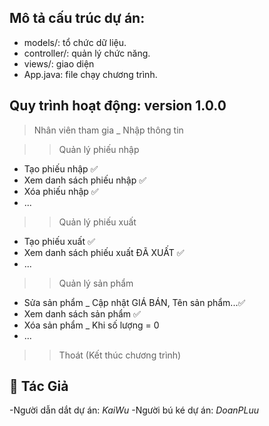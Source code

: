 ## Mô tả cấu trúc dự án:
- models/: tổ chức dữ liệu.
- controller/: quản lý chức năng. 
- views/: giao diện 
- App.java: file chạy chương trình.

## Quy trình hoạt động: version 1.0.0
> Nhân viên tham gia _ Nhập thông tin

>> Quản lý phiếu nhập
+ Tạo phiếu nhập ✅
+ Xem danh sách phiếu nhập ✅
+ Xóa phiếu nhập ✅
+ ...

>> Quản lý phiếu xuất
+ Tạo phiếu xuất ✅
+ Xem danh sách phiếu xuất ĐÃ XUẤT ✅
+ ...

>> Quản lý sản phẩm
+ Sửa sản phẩm _ Cập nhật GIÁ BÁN, Tên sản phẩm...✅
+ Xem danh sách sản phẩm ✅
+ Xóa sản phẩm _ Khi số lượng = 0 
+ ...

>> Thoát (Kết thúc chương trình)
## 👤 Tác Giả
-Người dẫn dắt dự án: *KaiWu*
-Người bú ké dự án: *DoanPLuu*
